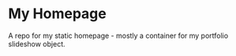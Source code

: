 My Homepage
========

A repo for my static homepage - mostly a container for my portfolio slideshow object.
